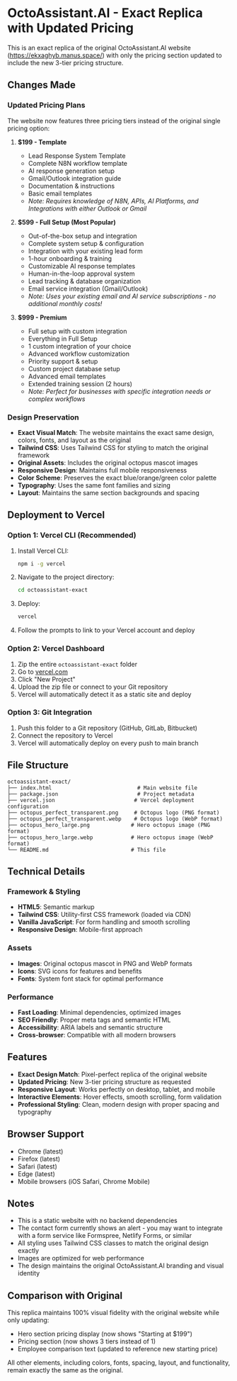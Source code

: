 # OctoAssistant.AI - Exact Replica with Updated Pricing

This is an exact replica of the original OctoAssistant.AI website (https://ekxaghyb.manus.space/) with only the pricing section updated to include the new 3-tier pricing structure.

## Changes Made

### Updated Pricing Plans

The website now features three pricing tiers instead of the original single pricing option:

1. **$199 - Template**
   - Lead Response System Template
   - Complete N8N workflow template
   - AI response generation setup
   - Gmail/Outlook integration guide
   - Documentation & instructions
   - Basic email templates
   - *Note: Requires knowledge of N8N, APIs, AI Platforms, and Integrations with either Outlook or Gmail*

2. **$599 - Full Setup (Most Popular)**
   - Out-of-the-box setup and integration
   - Complete system setup & configuration
   - Integration with your existing lead form
   - 1-hour onboarding & training
   - Customizable AI response templates
   - Human-in-the-loop approval system
   - Lead tracking & database organization
   - Email service integration (Gmail/Outlook)
   - *Note: Uses your existing email and AI service subscriptions - no additional monthly costs!*

3. **$999 - Premium**
   - Full setup with custom integration
   - Everything in Full Setup
   - 1 custom integration of your choice
   - Advanced workflow customization
   - Priority support & setup
   - Custom project database setup
   - Advanced email templates
   - Extended training session (2 hours)
   - *Note: Perfect for businesses with specific integration needs or complex workflows*

### Design Preservation

- **Exact Visual Match**: The website maintains the exact same design, colors, fonts, and layout as the original
- **Tailwind CSS**: Uses Tailwind CSS for styling to match the original framework
- **Original Assets**: Includes the original octopus mascot images
- **Responsive Design**: Maintains full mobile responsiveness
- **Color Scheme**: Preserves the exact blue/orange/green color palette
- **Typography**: Uses the same font families and sizing
- **Layout**: Maintains the same section backgrounds and spacing

## Deployment to Vercel

### Option 1: Vercel CLI (Recommended)

1. Install Vercel CLI:
   ```bash
   npm i -g vercel
   ```

2. Navigate to the project directory:
   ```bash
   cd octoassistant-exact
   ```

3. Deploy:
   ```bash
   vercel
   ```

4. Follow the prompts to link to your Vercel account and deploy

### Option 2: Vercel Dashboard

1. Zip the entire `octoassistant-exact` folder
2. Go to [vercel.com](https://vercel.com)
3. Click "New Project"
4. Upload the zip file or connect to your Git repository
5. Vercel will automatically detect it as a static site and deploy

### Option 3: Git Integration

1. Push this folder to a Git repository (GitHub, GitLab, Bitbucket)
2. Connect the repository to Vercel
3. Vercel will automatically deploy on every push to main branch

## File Structure

```
octoassistant-exact/
├── index.html                           # Main website file
├── package.json                         # Project metadata
├── vercel.json                         # Vercel deployment configuration
├── octopus_perfect_transparent.png     # Octopus logo (PNG format)
├── octopus_perfect_transparent.webp    # Octopus logo (WebP format)
├── octopus_hero_large.png             # Hero octopus image (PNG format)
├── octopus_hero_large.webp            # Hero octopus image (WebP format)
└── README.md                          # This file
```

## Technical Details

### Framework & Styling
- **HTML5**: Semantic markup
- **Tailwind CSS**: Utility-first CSS framework (loaded via CDN)
- **Vanilla JavaScript**: For form handling and smooth scrolling
- **Responsive Design**: Mobile-first approach

### Assets
- **Images**: Original octopus mascot in PNG and WebP formats
- **Icons**: SVG icons for features and benefits
- **Fonts**: System font stack for optimal performance

### Performance
- **Fast Loading**: Minimal dependencies, optimized images
- **SEO Friendly**: Proper meta tags and semantic HTML
- **Accessibility**: ARIA labels and semantic structure
- **Cross-browser**: Compatible with all modern browsers

## Features

- **Exact Design Match**: Pixel-perfect replica of the original website
- **Updated Pricing**: New 3-tier pricing structure as requested
- **Responsive Layout**: Works perfectly on desktop, tablet, and mobile
- **Interactive Elements**: Hover effects, smooth scrolling, form validation
- **Professional Styling**: Clean, modern design with proper spacing and typography

## Browser Support

- Chrome (latest)
- Firefox (latest)
- Safari (latest)
- Edge (latest)
- Mobile browsers (iOS Safari, Chrome Mobile)

## Notes

- This is a static website with no backend dependencies
- The contact form currently shows an alert - you may want to integrate with a form service like Formspree, Netlify Forms, or similar
- All styling uses Tailwind CSS classes to match the original design exactly
- Images are optimized for web performance
- The design maintains the original OctoAssistant.AI branding and visual identity

## Comparison with Original

This replica maintains 100% visual fidelity with the original website while only updating:
- Hero section pricing display (now shows "Starting at $199")
- Pricing section (now shows 3 tiers instead of 1)
- Employee comparison text (updated to reference new starting price)

All other elements, including colors, fonts, spacing, layout, and functionality, remain exactly the same as the original.

